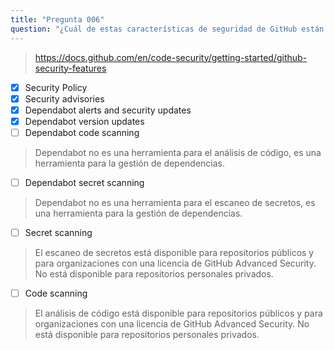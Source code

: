 ```yaml
---
title: "Pregunta 006"
question: "¿Cuál de estas características de seguridad de GitHub están disponibles de forma GRATUITA para repositorios personales públicos y privados? (Elige cuatro.)"
---
```



> https://docs.github.com/en/code-security/getting-started/github-security-features
- [x] Security Policy
- [x] Security advisories
- [x] Dependabot alerts and security updates
- [x] Dependabot version updates
- [ ] Dependabot code scanning  
> Dependabot no es una herramienta para el análisis de código, es una herramienta para la gestión de dependencias.
- [ ] Dependabot secret scanning  
> Dependabot no es una herramienta para el escaneo de secretos, es una herramienta para la gestión de dependencias.
- [ ] Secret scanning  
> El escaneo de secretos está disponible para repositorios públicos y para organizaciones con una licencia de GitHub Advanced Security. No está disponible para repositorios personales privados.
- [ ] Code scanning  
> El análisis de código está disponible para repositorios públicos y para organizaciones con una licencia de GitHub Advanced Security. No está disponible para repositorios personales privados.
